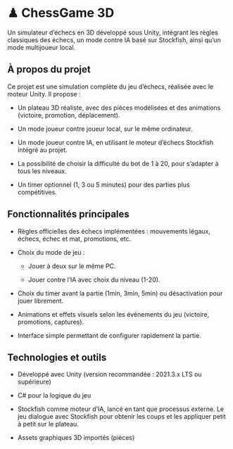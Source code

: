# ♟ ChessGame 3D
Un simulateur d’échecs en 3D développé sous Unity, intégrant les règles classiques des échecs, un mode contre IA basé sur Stockfish, ainsi qu’un mode multijoueur local.

## À propos du projet
Ce projet est une simulation complète du jeu d’échecs, réalisée avec le moteur Unity.
Il propose :

- Un plateau 3D réaliste, avec des pièces modélisées et des animations (victoire, promotion, déplacement).

- Un mode joueur contre joueur local, sur le même ordinateur.

- Un mode joueur contre IA, en utilisant le moteur d’échecs Stockfish intégré au projet.

- La possibilité de choisir la difficulté du bot de 1 à 20, pour s’adapter à tous les niveaux.

- Un timer optionnel (1, 3 ou 5 minutes) pour des parties plus compétitives.

## Fonctionnalités principales
- Règles officielles des échecs implémentées : mouvements légaux, échecs, échec et mat, promotions, etc.
- Choix du mode de jeu :

  - Jouer à deux sur le même PC.

  - Jouer contre l’IA avec choix du niveau (1-20).

- Choix du timer avant la partie (1min, 3min, 5min) ou désactivation pour jouer librement.
- Animations et effets visuels selon les événements du jeu (victoire, promotions, captures).
- Interface simple permettant de configurer rapidement la partie.

## Technologies et outils
- Développé avec Unity (version recommandée : 2021.3.x LTS ou supérieure)

- C# pour la logique du jeu

- Stockfish comme moteur d’IA, lancé en tant que processus externe. Le jeu dialogue avec Stockfish pour obtenir les coups et les appliquer petit à petit sur le plateau.

- Assets graphiques 3D importés (pièces)
